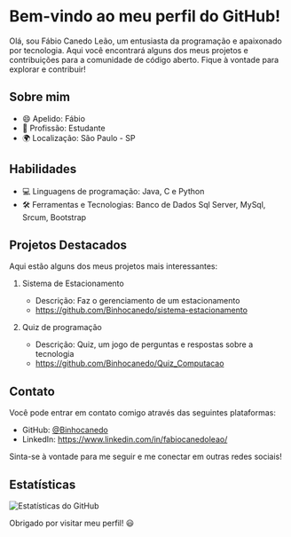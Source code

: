 # Bem-vindo ao meu perfil do GitHub!

Olá, sou Fábio Canedo Leão, um entusiasta da programação e apaixonado por tecnologia. Aqui você encontrará alguns dos meus projetos e contribuições para a comunidade de código aberto. Fique à vontade para explorar e contribuir!

## Sobre mim

- 😄 Apelido: Fábio
- 💼 Profissão: Estudante
- 🌍 Localização: São Paulo - SP

## Habilidades

- 💻 Linguagens de programação: Java, C e Python
- 🛠️ Ferramentas e Tecnologias: Banco de Dados Sql Server, MySql, Srcum, Bootstrap

## Projetos Destacados

Aqui estão alguns dos meus projetos mais interessantes:

1. Sistema de Estacionamento
   - Descrição: Faz o gerenciamento de um estacionamento
   - https://github.com/Binhocanedo/sistema-estacionamento

2. Quiz de programação
   - Descrição: Quiz, um jogo de perguntas e respostas sobre a tecnologia
   - https://github.com/Binhocanedo/Quiz_Computacao



## Contato

Você pode entrar em contato comigo através das seguintes plataformas:

- GitHub: [@Binhocanedo](https://github.com/Binhocanedo)
- LinkedIn: https://www.linkedin.com/in/fabiocanedoleao/

Sinta-se à vontade para me seguir e me conectar em outras redes sociais!

## Estatísticas

![Estatísticas do GitHub](https://github-readme-stats.vercel.app/api?username=Binhocanedo&show_icons=true&theme=dark)

Obrigado por visitar meu perfil! 😃

